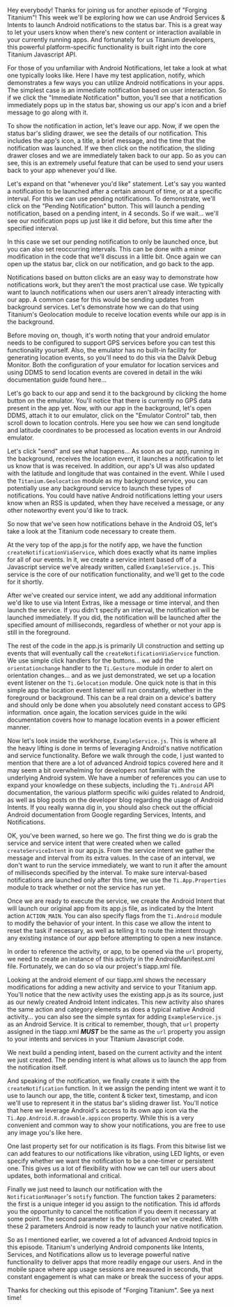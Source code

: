 Hey everybody! Thanks for joining us for another episode of "Forging Titanium"! This week we'll be exploring how we can use Android Services & Intents to launch Android notifications to the status bar. This is a great way to let your users know when there's new content or interaction available in your currently running apps. And fortunately for us Titanium developers, this powerful platform-specific functionality is built right into the core Titanium Javascript API.For those of you unfamiliar with Android Notifications, let take a look at what one typically looks like. Here I have my test application, notify, which demonstrates a few ways you can utilize Android notifications in your apps. The simplest case is an immediate notification based on user interaction. So if we click the "Immediate Notification" button, you'll see that a notification immediately pops up in the status bar, showing us our app's icon and a brief message to go along with it.To show the notification in action, let's leave our app. Now, if we open the status bar's sliding drawer, we see the details of our notification. This includes the app's icon, a title, a brief message, and the time that the notification was launched. If we then click on the notification, the sliding drawer closes and we are immediately taken back to our app. So as you can see, this is an extremely useful feature that can be used to send your users back to your app whenever you'd like. Let's expand on that "whenever you'd like" statement. Let's say you wanted a notification to be launched after a certain amount of time, or at a specific interval. For this we can use pending notifications. To demonstrate, we'll click on the "Pending Notification" button. This will launch a pending notification, based on a pending intent, in 4 seconds. So if we wait... we'll see our notification pops up just like it did before, but this time after the specified interval. In this case we set our pending notification to only be launched once, but you can also set reoccurring intervals. This can be done with a minor modification in the code that we'll discuss in a little bit. Once again we can open up the status bar, click on our notification, and go back to the app.Notifications based on button clicks are an easy way to demonstrate how notifications work, but they aren't the most practical use case. We typically want to launch notifications when our users aren't already interacting with our app. A common case for this would be sending updates from background services. Let's demonstrate how we can do that using Titanium's Geolocation module to receive location events while our app is in the background. Before moving on, though, it's worth noting that your android emulator needs to be configured to support GPS services before you can test this functionality yourself. Also, the emulator has no built-in facility for generating location events, so you'll need to do this via the Dalvik Debug Monitor. Both the configuration of your emulator for location services and using DDMS to send location events are covered in detail in the wiki documentation guide found here... Let's go back to our app and send it to the background by clicking the home button on the emulator. You'll notice that there is currently no GPS data present in the app yet. Now, with our app in the background, let's open DDMS, attach it to our emulator, click on the "Emulator Control" tab, then scroll down to location controls. Here you see how we can send longitude and latitude coordinates to be processed as location events in our Android emulator. Let's click "send" and see what happens... As soon as our app, running in the background, receives the location event, it launches a notification to let us know that is was received. In addition, our app's UI was also updated with the latitude and longitude that was contained in the event. While I used the `Titanium.Geolocation` module as my background service, you can potentially use any background service to launch these types of notifications. You could have native Android notifications letting your users know when an RSS is updated, when they have received a message, or any other noteworthy event you'd like to track.So now that we've seen how notifications behave in the Android OS, let's take a look at the Titanium code necessary to create them.At the very top of the app.js for the notify app, we have the function `createNotificationViaService`, which does exactly what its name implies for all of our events. In it, we create a service intent based off of a Javascript service we've already written, called `ExampleService.js`. This service is the core of our notification functionality, and we'll get to the code for it shortly.After we've created our service intent, we add any additional information we'd like to use via Intent Extras, like a message or time interval, and then launch the service. If you didn't specify an interval, the notification will be launched immediately. If you did, the notification will be launched after the specified amount of milliseconds, regardless of whether or not your app is still in the foreground.The rest of the code in the app.js is primarily UI construction and setting up events that will eventually call the `createNotificationViaService` function. We use simple click handlers for the buttons... we add the `orientationchange` handler to the `Ti.Gesture` module in order to alert on orientation changes... and as we just demonstrated, we set up a location event listener on the `Ti.Gelocation` module. One quick note is that in this simple app the location event listener will run constantly, whether in the foreground or background. This can be a real drain on a device's battery and should only be done when you absolutely need constant access to GPS information. once again, the location services guide in the wiki documentation covers how to manage location events in a power efficient manner. Now let's look inside the workhorse, `ExampleService.js`. This is where all the heavy lifting is done in terms of leveraging Android's native notification and service functionality. Before we walk through the code, I just wanted to mention that there are a lot of advanced Android topics covered here and it may seem a bit overwhelming for developers not familiar with the underlying Android system. We have a number of references you can use to expand your knowledge on these subjects, including the `Ti.Android` API documentation, the various platform specific wiki guides related to Android, as well as blog posts on the developer blog regarding the usage of Android Intents. If you really wanna dig in, you should also check out the official Android documentation from Google regarding Services, Intents, and Notifications.OK, you've been warned, so here we go. The first thing we do is grab the service and service intent that were created when we called `createServiceIntent` in our app.js. From the service intent we gather the message and interval from its extra values. In the case of an interval, we don't want to run the service immediately, we want to run it after the amount of milliseconds specified by the interval. To make sure interval-based notifications are launched only after this time, we use the `Ti.App.Properties` module to track whether or not the service has run yet. Once we are ready to execute the service, we create the Android Intent that will launch our original app from its app.js file, as indicated by the Intent action `ACTION_MAIN`. You can also specify flags from the `Ti.Android` module to modify the behavior of your intent. In this case we allow the intent to reset the task if necessary, as well as telling it to route the intent through any existing instance of our app before attempting to open a new instance.In order to reference the activity, or app, to be opened via the `url` property, we need to create an instance of this activity in the AndroidManifest.xml file. Fortunately, we can do so via our project's tiapp.xml file. Looking at the android element of our tiapp.xml shows the necessary modifications for adding a new activity and service to your Titanium app. You'll notice that the new activity uses the existing app.js as its source, just as our newly created Android Intent indicates. This new activity also shares the same action and category elements as does a typical native Android activity... you can also see the simple syntax for adding `ExampleService.js` as an Android Service. It is critical to remember, though, that `url` property assigned in the tiapp.xml _**MUST**_ be the same as the `url` property you assign to your intents and services in your Titanium Javascript code. We next build a pending intent, based on the current activity and the intent we just created. The pending intent is what allows us to launch the app from the notification itself.And speaking of the notification, we finally create it with the `createNotification` function. In it we assign the pending intent we want it to use to launch our app, the title, content & ticker text, timestamp, and icon we'll use to represent it in the status bar's sliding drawer list. You'll notice that here we leverage Android's access to its own app icon via the `Ti.App.Android.R.drawable.appicon` property. While this is a very convenient and common way to show your notifications, you are free to use any image you's like here.One last property set for our notification is its flags. From this bitwise list we can add features to our notifications like vibration, using LED lights, or even specify whether we want the notification to be a one-timer or persistent one. This gives us a lot of flexibility with how we can tell our users about updates, both informational and critical.Finally we just need to launch our notification with the `NotificationManager`'s `notify` function. The function takes 2 parameters: the first is a unique integer id you assign to the notification. This id affords you the opportunity to cancel the notification if you deem it necessary at some point. The second parameter is the notification we've created. With these 2 parameters Android is now ready to launch your native notification.So as I mentioned earlier, we covered a lot of advanced Android topics in this episode. Titanium's underlying Android components like Intents, Services, and Notifications allow us to leverage powerful native functionality to deliver apps that more readily engage our users. And in the mobile space where app usage sessions are measured in seconds, that constant engagement is what can make or break the success of your apps.Thanks for checking out this episode of "Forging Titanium". See ya next time! 